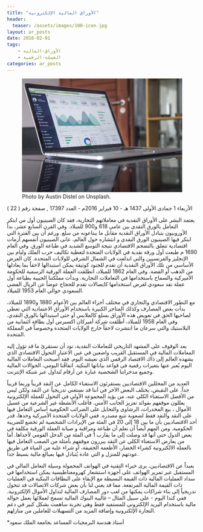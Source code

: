 ```yaml
---
title: "الأوراق المالية الإلكترونية"
header: 
  teaser: /assets/images/100-icon.jpg
layout: ar_posts
date: 2016-02-01
tags:
    - الأوراق-المالية
    - العملة-الرقمية
categories: ar_posts
---
```

<figure class="image">
    <a href="/assets/images//assets/images/100-icon.jpg"><img src="/assets/images/100-icon.jpg"></a>
    <figcaption>Photo by Austin Distel on Unsplash.</figcaption>
</figure>


الأربعاء 1 جمادى الأولى 1437 هـ - 10 فبراير 2016م - العدد 17397 , صفحة رقم ( 22 )

يعتمد البشر على الأوراق النقدية في معاملاتهم التجارية، فقد كان الصينيون أول من ابتكر التعامل بالورق النقدي بين عامي 618 و900 للميلاد. وفي القرن السابع عشر، بدأ الأوروبيون بتبادل الأوراق النقدية مقابل ما يبتاعونه من سلع. ورغم أن بين الفترة التي ابتكر فيها الصينيون الورق النقدي و انتشاره حول العالم، عانى الصينيون أنفسهم أزمات اقتصادية تتعلق بالتضخم الاقتصادي نتيجة التوسع الشديد في طباعة الورق. وفي العام 1690 م طبعت أول ورقة نقدية في الولايات المتحدة لتغطية تكاليف حرب الملك وليام بين الإنجليز والفرنسيين والتي اندلعت في الشمال الشرقي للولايات المتحدة. كان الغرض الأساسي من تلك الأوراق النقدية أن تقدم للجنود كوثيقة يمكن استبدالها لاحقاً بما يعادلها من الذهب أو الفضة. وفي العام 1862 للميلاد، انطلقت العملة الورقية الرسمية للحكومة الأميركية والسماح باستخدامها في التعاملات التجارية. وبدأت مملكتنا الحبيبة بطباعة أول عملة نقد سعودي لغرض استخدامها كايصالات تقدم للحجاج عوضاً عن الريال الفضي السعودي حوالي العام 1953 للميلاد.

مع التطور الاقتصادي والتجاري في مختلف أجزاء العالم بين الأعوام 1880 و1890 للميلاد، بدأت بعض المصارف وكذلك المتاجر الكبيرة باستخدام الأوراق الاعتمادية التي تعطي لصاحبها الحق في تعويض هذه الأوراق بسلع كالملابس أو حتى استبدالها بالورق النقدي. وفي العام 1958 للميلاد، أطلقت شركة أميركان اكسبرس أول بطاقة ائتمانية من البلاستيك والتي سرعان ما انتشرت لاحقاً خارج الولايات المتحدة وخصوصاً في المملكة المتحدة.

بعد الوقوف على المشهد التاريخي للتعاملات النقدية، نود أن نستقرئ ما قد تؤول إليه المعاملات المالية في المستقبل القريب واضعين في عين الاعتبار التحول الاقتصادي الذي يشهده العالم إلى ذاك الاقتصاد الرقمي الذي نعيشه اليوم. فقد أصبحت التعاملات المالية اليوم يُعبر عنها بتغيرات رقمية في قواعد بياناتها البنكية. انفاقُنا اليومي، الحوالات المالية وجميع مدخراتنا الشخصية عبارة عن أرقام تُتداول عبر شبكة الإنترنت.

العديد من المحللين الاقتصاديين يستقرئون الاستغناء الكامل عن النقد قريباً وربما قريباً جداً. على النقيض، يختلف البعض الآخر في أننا قد نستغني تدريجياً عن النقد ولكن ليس من الأفضل الاستغناء الكلي عنه. من يؤيد المجموعة الأولى في التحول للعملة الإلكترونية يعللون موقفهم بفوائد تعزيز الجانب الأمني. فأغلب الأنشطة غير الشرعية من غسيل الأموال ، بيع المخدرات، الرشاوى والتحايل على الضرائب الحكومية أساس التعامل فيها على النقد والنقد فقط لصعوبة تتبع مصدره. ففي الولايات المتحدة الأميركية وحدها، قدر أحد الاقتصاديين بأن ما بين 18 إلى 20 في المئة من الإيرادات الشخصية لم تخضع للضريبة الحكومية. ومن المهم أيضاً أن نعلم أن طباعة ومراقبة و صيانة العملة الورقية مكلفة في بعض الدول حتى أنها قد وصلت إلى ما يقارب 1 في المئة من الدخل القومي لأحداها. أما من يعارض الاستغناء الكلي عن النقد يبررون موقفهم بأمثلة من الصعب التعامل فيها بالعملة الالكترونية كشراء الخضار، الأطعمة الخفيفة، أو شراء علبة من المياة في طريق عودتهم للمنزل و التي عادة يُتبادل فيها بمبالغ مالية بسيط جداً.

بعيداً عن الاقتصاديين، يرى خبراء التقنية في الهواتف المحمولة وسيلة التعامل المالي في المستقبل عبر تمرير الهواتف على أجهزة استشعار كهرومغناطيسية يمكن استخدامها في سداد العمليات المالية ذات القيمة البسيطة مع الإبقاء على البطاقات البنكية في العمليات ذات القيمة المالية المرتفعة. مما قد يعني لنا بأن بعض شركات الاتصالات قد تتحول تدريجياً إلى بناء شراكات يمكنها من لعب دور المصارف المالية لتداول الأموال الإلكترونية. ففي كندا اليوم - على سبيل المثال – غالبية البنوك المالية تسمح لعملائها بعمل حوالة مالية باستخدام البريد الإلكتروني للمستفيد فقط وهي تجربة ساهمت بشكل كبير في دعم التجارة الإلكترونية وإضافة المزيد من التسهيلات للعاملين من منازلهم.

*أستاذ هندسة البرمجيات المساعد بجامعة الملك سعود

